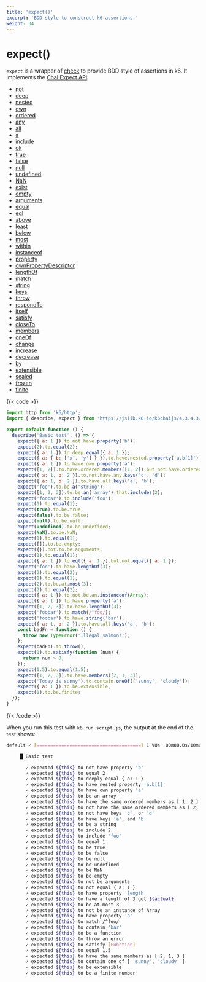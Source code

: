 ```yaml
---
title: 'expect()'
excerpt: 'BDD style to construct k6 assertions.'
weight: 34
---
```


# expect()

`expect` is a wrapper of [check](/docs/k6/<K6_VERSION>/javascript-api/k6/check) to provide BDD style of assertions in k6. It implements the [Chai Expect API](https://www.chaijs.com/api/bdd/):

<Glossary>

- [not](https://www.chaijs.com/api/bdd/#method_not)
- [deep](https://www.chaijs.com/api/bdd/#method_deep)
- [nested](https://www.chaijs.com/api/bdd/#method_nested)
- [own](https://www.chaijs.com/api/bdd/#method_own)
- [ordered](https://www.chaijs.com/api/bdd/#method_ordered)
- [any](https://www.chaijs.com/api/bdd/#method_any)
- [all](https://www.chaijs.com/api/bdd/#method_all)
- [a](https://www.chaijs.com/api/bdd/#method_a)
- [include](https://www.chaijs.com/api/bdd/#method_include)
- [ok](https://www.chaijs.com/api/bdd/#method_ok)
- [true](https://www.chaijs.com/api/bdd/#method_true)
- [false](https://www.chaijs.com/api/bdd/#method_false)
- [null](https://www.chaijs.com/api/bdd/#method_null)
- [undefined](https://www.chaijs.com/api/bdd/#method_undefined)
- [NaN](https://www.chaijs.com/api/bdd/#method_nan)
- [exist](https://www.chaijs.com/api/bdd/#method_exist)
- [empty](https://www.chaijs.com/api/bdd/#method_empty)
- [arguments](https://www.chaijs.com/api/bdd/#method_arguments)
- [equal](https://www.chaijs.com/api/bdd/#method_equal)
- [eql](https://www.chaijs.com/api/bdd/#method_eql)
- [above](https://www.chaijs.com/api/bdd/#method_above)
- [least](https://www.chaijs.com/api/bdd/#method_least)
- [below](https://www.chaijs.com/api/bdd/#method_below)
- [most](https://www.chaijs.com/api/bdd/#method_most)
- [within](https://www.chaijs.com/api/bdd/#method_within)
- [instanceof](https://www.chaijs.com/api/bdd/#method_instanceof)
- [property](https://www.chaijs.com/api/bdd/#method_property)
- [ownPropertyDescriptor](https://www.chaijs.com/api/bdd/#method_ownpropertydescriptor)
- [lengthOf](https://www.chaijs.com/api/bdd/#method_lengthOf)
- [match](https://www.chaijs.com/api/bdd/#method_match)
- [string](https://www.chaijs.com/api/bdd/#method_string)
- [keys](https://www.chaijs.com/api/bdd/#method_keys)
- [throw](https://www.chaijs.com/api/bdd/#method_throw)
- [respondTo](https://www.chaijs.com/api/bdd/#method_respondto)
- [itself](https://www.chaijs.com/api/bdd/#method_itself)
- [satisfy](https://www.chaijs.com/api/bdd/#method_satisfy)
- [closeTo](https://www.chaijs.com/api/bdd/#method_closeto)
- [members](https://www.chaijs.com/api/bdd/#method_members)
- [oneOf](https://www.chaijs.com/api/bdd/#method_oneOf)
- [change](https://www.chaijs.com/api/bdd/#method_change)
- [increase](https://www.chaijs.com/api/bdd/#method_increase)
- [decrease](https://www.chaijs.com/api/bdd/#method_decrease)
- [by](https://www.chaijs.com/api/bdd/#method_by)
- [extensible](https://www.chaijs.com/api/bdd/#method_extensible)
- [sealed](https://www.chaijs.com/api/bdd/#method_sealed)
- [frozen](https://www.chaijs.com/api/bdd/#method_frozen)
- [finite](https://www.chaijs.com/api/bdd/#method_finite)

</Glossary>

{{< code >}}

<!-- eslint-skip -->

```javascript
import http from 'k6/http';
import { describe, expect } from 'https://jslib.k6.io/k6chaijs/4.3.4.3/index.js';

export default function () {
  describe('Basic test', () => {
    expect({ a: 1 }).to.not.have.property('b');
    expect(2).to.equal(2);
    expect({ a: 1 }).to.deep.equal({ a: 1 });
    expect({ a: { b: ['x', 'y'] } }).to.have.nested.property('a.b[1]');
    expect({ a: 1 }).to.have.own.property('a');
    expect([1, 2]).to.have.ordered.members([1, 2]).but.not.have.ordered.members([2, 1]);
    expect({ a: 1, b: 2 }).to.not.have.any.keys('c', 'd');
    expect({ a: 1, b: 2 }).to.have.all.keys('a', 'b');
    expect('foo').to.be.a('string');
    expect([1, 2, 3]).to.be.an('array').that.includes(2);
    expect('foobar').to.include('foo');
    expect(1).to.equal(1);
    expect(true).to.be.true;
    expect(false).to.be.false;
    expect(null).to.be.null;
    expect(undefined).to.be.undefined;
    expect(NaN).to.be.NaN;
    expect(1).to.equal(1);
    expect([]).to.be.empty;
    expect({}).not.to.be.arguments;
    expect(1).to.equal(1);
    expect({ a: 1 }).to.eql({ a: 1 }).but.not.equal({ a: 1 });
    expect('foo').to.have.lengthOf(3);
    expect(2).to.equal(2);
    expect(1).to.equal(1);
    expect(2).to.be.at.most(3);
    expect(2).to.equal(2);
    expect({ a: 1 }).to.not.be.an.instanceof(Array);
    expect({ a: 1 }).to.have.property('a');
    expect([1, 2, 3]).to.have.lengthOf(3);
    expect('foobar').to.match(/^foo/);
    expect('foobar').to.have.string('bar');
    expect({ a: 1, b: 2 }).to.have.all.keys('a', 'b');
    const badFn = function () {
      throw new TypeError('Illegal salmon!');
    };
    expect(badFn).to.throw();
    expect(1).to.satisfy(function (num) {
      return num > 0;
    });
    expect(1.5).to.equal(1.5);
    expect([1, 2, 3]).to.have.members([2, 1, 3]);
    expect('Today is sunny').to.contain.oneOf(['sunny', 'cloudy']);
    expect({ a: 1 }).to.be.extensible;
    expect(1).to.be.finite;
  });
}
```

{{< /code >}}

When you run this test with `k6 run script.js`, the output at the end of the test shows:

```bash
default ✓ [======================================] 1 VUs  00m00.0s/10m0s  1/1 iters, 1 per VU

     █ Basic test

       ✓ expected ${this} to not have property 'b'
       ✓ expected ${this} to equal 2
       ✓ expected ${this} to deeply equal { a: 1 }
       ✓ expected ${this} to have nested property 'a.b[1]'
       ✓ expected ${this} to have own property 'a'
       ✓ expected ${this} to be an array
       ✓ expected ${this} to have the same ordered members as [ 1, 2 ]
       ✓ expected ${this} to not have the same ordered members as [ 2, 1 ]
       ✓ expected ${this} to not have keys 'c', or 'd'
       ✓ expected ${this} to have keys 'a', and 'b'
       ✓ expected ${this} to be a string
       ✓ expected ${this} to include 2
       ✓ expected ${this} to include 'foo'
       ✓ expected ${this} to equal 1
       ✓ expected ${this} to be true
       ✓ expected ${this} to be false
       ✓ expected ${this} to be null
       ✓ expected ${this} to be undefined
       ✓ expected ${this} to be NaN
       ✓ expected ${this} to be empty
       ✓ expected ${this} to not be arguments
       ✓ expected ${this} to not equal { a: 1 }
       ✓ expected ${this} to have property 'length'
       ✓ expected ${this} to have a length of 3 got ${actual}
       ✓ expected ${this} to be at most 3
       ✓ expected ${this} to not be an instance of Array
       ✓ expected ${this} to have property 'a'
       ✓ expected ${this} to match /^foo/
       ✓ expected ${this} to contain 'bar'
       ✓ expected ${this} to be a function
       ✓ expected ${this} to throw an error
       ✓ expected ${this} to satisfy [Function]
       ✓ expected ${this} to equal 1.5
       ✓ expected ${this} to have the same members as [ 2, 1, 3 ]
       ✓ expected ${this} to contain one of [ 'sunny', 'cloudy' ]
       ✓ expected ${this} to be extensible
       ✓ expected ${this} to be a finite number
```
